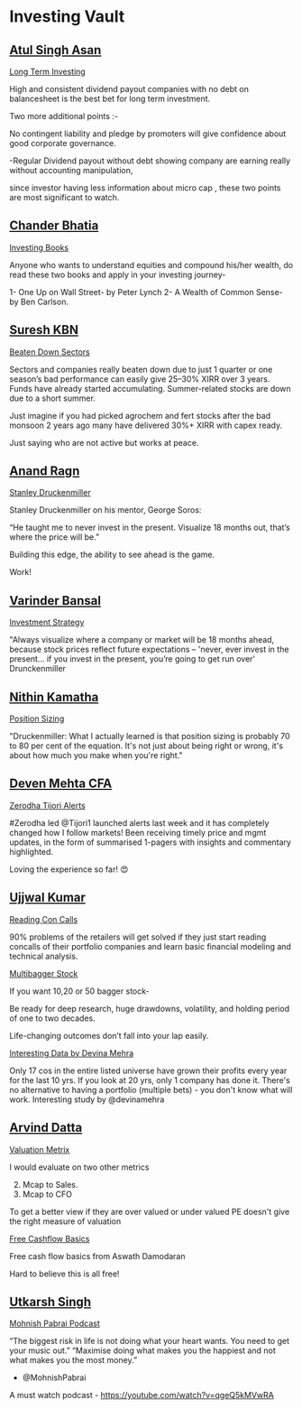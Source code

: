 # **Investing Vault**

## [Atul Singh Asan](https://x.com/Atulsingh_asan)
[Long Term Investing](https://x.com/investorniti/status/1937081329822093519)

High and consistent dividend payout companies with no debt on balancesheet is the best bet for long term investment.

Two more additional points :-

No contingent liability and pledge by promoters will give confidence about good corporate governance.

-Regular Dividend payout without debt showing company are earning really without accounting manipulation,

since investor having less information about micro cap , these two points are most significant to watch.

## [Chander Bhatia](https://x.com/ChanderBhatia01)
[Investing Books](https://x.com/ChanderBhatia01/status/1943319838832640502)

Anyone who wants to understand equities and compound his/her wealth, do read these two books and apply in your investing journey-

1- One Up on Wall Street- by Peter Lynch
2- A Wealth of Common Sense- by Ben Carlson.

## [Suresh KBN](https://x.com/SureshKBN)
[Beaten Down Sectors](https://x.com/SureshKBN/status/1954053211016359992)

Sectors and companies really beaten down due to just 1 quarter or one season’s bad performance can easily give 25–30% XIRR over 3 years. Funds have already started accumulating. Summer-related stocks are down due to a short summer.

Just imagine if you had picked agrochem and fert stocks after the bad monsoon 2 years ago many have delivered 30%+ XIRR with capex ready.

Just saying who are not active but works at peace.


## [Anand Ragn](https://x.com/anandragn)
[Stanley Druckenmiller](https://x.com/anandragn/status/1953630991773577600)

Stanley Druckenmiller on his mentor, George Soros:

“He taught me to never invest in the present. Visualize 18 months out, that’s where the price will be.”

Building this edge, the ability to see ahead is the game.

Work!


## [Varinder Bansal](https://x.com/varinder_bansal)
[Investment Strategy](https://x.com/varinder_bansal/status/1952965403447099557)

"Always visualize where a company or market will be 18 months ahead, because stock prices reflect future expectations – 'never, ever invest in the present... if you invest in the present, you’re going to get run over' Drunckenmiller

## [Nithin Kamatha](https://x.com/Nithin0dha)
[Position Sizing](https://x.com/Nithin0dha/status/1952690739118571991)

"Druckenmiller: What I actually learned is that position sizing is probably 70 to 80 per cent of the equation. It's not just about being right or wrong, it's about how much you make when you're right."

## [Deven Mehta CFA](https://x.com/devenmehta14)
[Zerodha Tijori Alerts](https://x.com/devenmehta14/status/1949698911708356671)

#Zerodha led
@Tijori1
launched alerts last week and it has completely changed how I follow markets! Been receiving timely price and mgmt updates, in the form of summarised 1-pagers with insights and commentary highlighted.

Loving the experience so far! 😍

## [Ujjwal Kumar](https://x.com/ujwal_kr)
[Reading Con Calls](https://x.com/ujwal_kr/status/1957803125009682554)

90% problems of the retailers will get solved if they just start reading concalls of their portfolio companies and learn basic financial modeling and technical analysis.

[Multibagger Stock](https://x.com/ChanderBhatia01/status/1835916760580514265)

If you want 10,20 or 50 bagger stock-

Be ready for deep research, huge drawdowns, volatility, and holding period of one to two decades.

Life-changing outcomes don’t fall into your lap easily.

[Interesting Data by Devina Mehra](https://x.com/ActusDei/status/1893505478807752767)

Only 17 cos in the entire listed universe have grown their profits every year for the last 10 yrs. 
If you look at 20 yrs, only 1 company has done it. There's no alternative to having a portfolio (multiple bets) - you don't know what will work. 
Interesting study by @devinamehra

## [Arvind Datta](https://x.com/datta_arvind/status/1873765177369538642)
[Valuation Metrix](https://x.com/datta_arvind/status/1873765177369538642)

I would evaluate on two other metrics

2. Mcap to Sales.
2. Mcap to CFO

To get a better view if they are over valued or under valued
PE doesn't give the right measure of valuation

[Free Cashflow Basics](https://x.com/IFB_podcast/status/1886037856314896807)

Free cash flow basics from Aswath Damodaran

Hard to believe this is all free!

## [Utkarsh Singh](https://x.com/Utkarshsingh107)
[Mohnish Pabrai Podcast](https://x.com/Utkarshsingh107/status/1960342918352552353)

“The biggest risk in life is not doing what your heart wants. You need to get your music out.”
“Maximise doing what makes you the happiest and not what makes you the most money.”

- @MohnishPabrai

A must watch podcast - https://youtube.com/watch?v=qgeQ5kMVwRA

